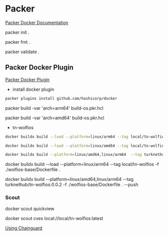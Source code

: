 # Packer

[Packer Docker Documentation](https://developer.hashicorp.com/packer/tutorials/docker-get-started/docker-get-started-build-image)

packer init .

packer fmt .

packer validate .

## Packer Docker Plugin

[Packer Docker Plugin](https://developer.hashicorp.com/packer/integrations/hashicorp/docker)

* install docker plugin

```bash
packer plugins install github.com/hashicorp/docker
```


packer build -var 'arch=arm64' build-os.pkr.hcl

packer build -var 'arch=amd64' build-os.pkr.hcl

* tn-wolfios

```bash
docker buildx build --load --platform=linux/arm64 --tag local/tn-wolfios -f ./rtes/dotnet6-core/Dockerfile .

docker buildx build --load --platform=linux/amd64 --tag local/tn-wolfios -f ./rtes/dotnet6-core/Dockerfile .

docker buildx build --platform=linux/amd64,linux/arm64  --tag turknethub/tn-wolfios:0.0.2 -f ./rtes/dotnet6-core/Dockerfile . --push
```




docker buildx build --load --platform=linux/arm64 --tag local/tn-wolfios -f ./wolfios-base/Dockerfile .

docker buildx build --platform=linux/amd64,linux/arm64  --tag turknethub/tn-wolfios:0.0.2 -f ./wolfios-base/Dockerfile . --push


### Scout

docker scout quickview

docker scout cves local://local/tn-wolfios:latest





[Using Chainguard](https://edu.chainguard.dev/chainguard/chainguard-images/how-to-use-chainguard-images/)